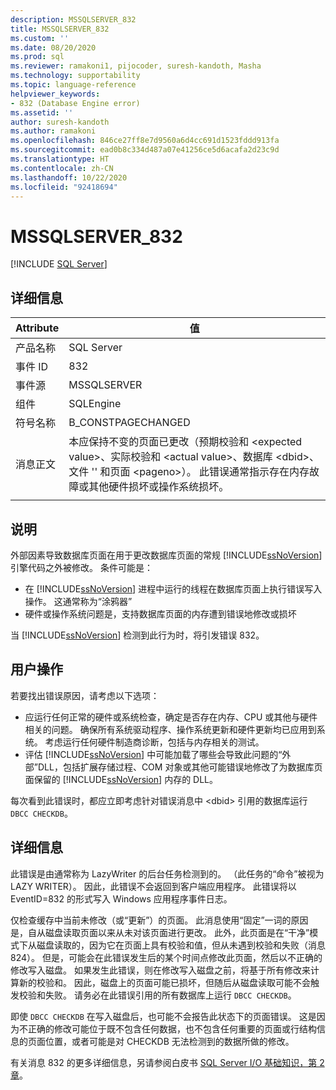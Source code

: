 ```yaml
---
description: MSSQLSERVER_832
title: MSSQLSERVER_832
ms.custom: ''
ms.date: 08/20/2020
ms.prod: sql
ms.reviewer: ramakoni1, pijocoder, suresh-kandoth, Masha
ms.technology: supportability
ms.topic: language-reference
helpviewer_keywords:
- 832 (Database Engine error)
ms.assetid: ''
author: suresh-kandoth
ms.author: ramakoni
ms.openlocfilehash: 846ce27ff8e7d9560a6d4cc691d1523fddd913fa
ms.sourcegitcommit: ead0b8c334d487a07e41256ce5d6acafa2d23c9d
ms.translationtype: HT
ms.contentlocale: zh-CN
ms.lasthandoff: 10/22/2020
ms.locfileid: "92418694"
---
```

# <a name="mssqlserver_832"></a>MSSQLSERVER_832
 [!INCLUDE [SQL Server](../../includes/applies-to-version/sqlserver.md)]

## <a name="details"></a>详细信息

|Attribute|值|
|---|---|
|产品名称|SQL Server|
|事件 ID|832|
|事件源|MSSQLSERVER|
|组件|SQLEngine|
|符号名称|B_CONSTPAGECHANGED|
|消息正文|本应保持不变的页面已更改（预期校验和 \<expected value>、实际校验和 \<actual value>、数据库 \<dbid>、文件 \'<filename>' 和页面 \<pageno>）。 此错误通常指示存在内存故障或其他硬件损坏或操作系统损坏。|
||

## <a name="explanation"></a>说明

外部因素导致数据库页面在用于更改数据库页面的常规 [!INCLUDE[ssNoVersion](../../includes/ssnoversion-md.md)] 引擎代码之外被修改。  条件可能是：  

- 在 [!INCLUDE[ssNoVersion](../../includes/ssnoversion-md.md)] 进程中运行的线程在数据库页面上执行错误写入操作。 这通常称为“涂鸦器”
- 硬件或操作系统问题是，支持数据库页面的内存遭到错误地修改或损坏  

当 [!INCLUDE[ssNoVersion](../../includes/ssnoversion-md.md)] 检测到此行为时，将引发错误 832。

## <a name="user-action"></a>用户操作

若要找出错误原因，请考虑以下选项：

- 应运行任何正常的硬件或系统检查，确定是否存在内存、CPU 或其他与硬件相关的问题。 确保所有系统驱动程序、操作系统更新和硬件更新均已应用到系统。 考虑运行任何硬件制造商诊断，包括与内存相关的测试。
- 评估 [!INCLUDE[ssNoVersion](../../includes/ssnoversion-md.md)] 中可能加载了哪些会导致此问题的“外部”DLL，包括扩展存储过程、COM 对象或其他可能错误地修改了为数据库页面保留的 [!INCLUDE[ssNoVersion](../../includes/ssnoversion-md.md)] 内存的 DLL。  

每次看到此错误时，都应立即考虑针对错误消息中 \<dbid> 引用的数据库运行 `DBCC CHECKDB`。

## <a name="more-information"></a>详细信息

此错误是由通常称为 LazyWriter 的后台任务检测到的。 （此任务的“命令”被视为 LAZY WRITER）。 因此，此错误不会返回到客户端应用程序。 此错误将以 EventID=832 的形式写入 Windows 应用程序事件日志。  

仅检查缓存中当前未修改（或“更新”）的页面。 此消息使用“固定”一词的原因是，自从磁盘读取页面以来从未对该页面进行更改。 此外，此页面是在“干净”模式下从磁盘读取的，因为它在页面上具有校验和值，但从未遇到校验和失败（消息 824）。 但是，可能会在此错误发生后的某个时间点修改此页面，然后以不正确的修改写入磁盘。 如果发生此错误，则在修改写入磁盘之前，将基于所有修改来计算新的校验和。 因此，磁盘上的页面可能已损坏，但随后从磁盘读取可能不会触发校验和失败。 请务必在此错误引用的所有数据库上运行 `DBCC CHECKDB`。  

即使 `DBCC CHECKDB` 在写入磁盘后，也可能不会报告此状态下的页面错误。 这是因为不正确的修改可能位于既不包含任何数据，也不包含任何重要的页面或行结构信息的页面位置，或者可能是对 CHECKDB 无法检测到的数据所做的修改。  

有关消息 832 的更多详细信息，另请参阅白皮书 [SQL Server I/O 基础知识，第 2 章](https://docs.microsoft.com/previous-versions/sql/sql-server-2005/administrator/cc917726(v=technet.10))。
